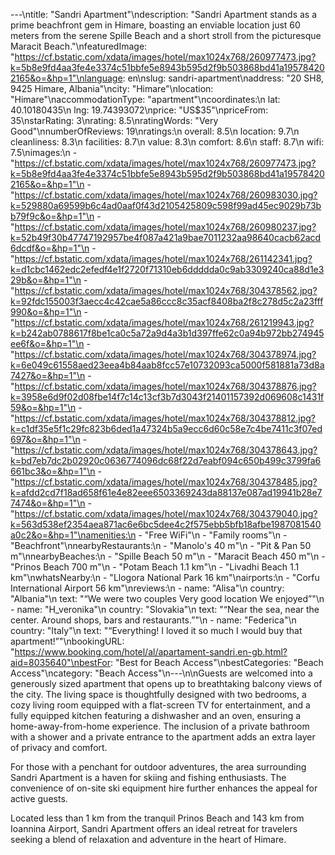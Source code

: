 ---\ntitle: "Sandri Apartment"\ndescription: "Sandri Apartment stands as a prime beachfront gem in Himare, boasting an enviable location just 60 meters from the serene Spille Beach and a short stroll from the picturesque Maracit Beach."\nfeaturedImage: "https://cf.bstatic.com/xdata/images/hotel/max1024x768/260977473.jpg?k=5b8e9fd4aa3fe4e3374c51bbfe5e8943b595d2f9b503868bd41a195784202165&o=&hp=1"\nlanguage: en\nslug: sandri-apartment\naddress: "20 SH8, 9425 Himare, Albania"\ncity: "Himare"\nlocation: "Himare"\naccommodationType: "apartment"\ncoordinates:\n  lat: 40.10180435\n  lng: 19.74393072\nprice: "US$35"\npriceFrom: 35\nstarRating: 3\nrating: 8.5\nratingWords: "Very Good"\nnumberOfReviews: 19\nratings:\n  overall: 8.5\n  location: 9.7\n  cleanliness: 8.3\n  facilities: 8.7\n  value: 8.3\n  comfort: 8.6\n  staff: 8.7\n  wifi: 7.5\nimages:\n  - "https://cf.bstatic.com/xdata/images/hotel/max1024x768/260977473.jpg?k=5b8e9fd4aa3fe4e3374c51bbfe5e8943b595d2f9b503868bd41a195784202165&o=&hp=1"\n  - "https://cf.bstatic.com/xdata/images/hotel/max1024x768/260983030.jpg?k=529880a69599b6c4ad0aaf0f43d2105425809c598f99ad45ec9029b73bb79f9c&o=&hp=1"\n  - "https://cf.bstatic.com/xdata/images/hotel/max1024x768/260980237.jpg?k=52b49f30b47747192957be4f087a421a9bae7011232aa98640cacb62acd6dcdf&o=&hp=1"\n  - "https://cf.bstatic.com/xdata/images/hotel/max1024x768/261142341.jpg?k=d1cbc1462edc2efedf4e1f2720f71310eb6ddddda0c9ab3309240ca88d1e329b&o=&hp=1"\n  - "https://cf.bstatic.com/xdata/images/hotel/max1024x768/304378562.jpg?k=92fdc155003f3aecc4c42cae5a86ccc8c35acf8408ba2f8c278d5c2a23fff990&o=&hp=1"\n  - "https://cf.bstatic.com/xdata/images/hotel/max1024x768/261219943.jpg?k=b242ab0788617f8be1ca0c5a72a9d4a3b1d397ffe62c0a94b972bb274945ee6f&o=&hp=1"\n  - "https://cf.bstatic.com/xdata/images/hotel/max1024x768/304378974.jpg?k=6e049c61558aed23eea4b84aab8fcc57e10732093ca5000f581881a73d8a7427&o=&hp=1"\n  - "https://cf.bstatic.com/xdata/images/hotel/max1024x768/304378876.jpg?k=3958e6d9f02d08fbe14f7c14c13cf3b7d3043f21401157392d069608c1431f59&o=&hp=1"\n  - "https://cf.bstatic.com/xdata/images/hotel/max1024x768/304378812.jpg?k=c1df35e5f1c29fc823b6ded1a47324b5a9ecc6d60c58e7c4be7411c3f07ed697&o=&hp=1"\n  - "https://cf.bstatic.com/xdata/images/hotel/max1024x768/304378643.jpg?k=bd7eb7dc2b02920c0636774096dc68f22d7eabf094c650b499c3799fa6661bc3&o=&hp=1"\n  - "https://cf.bstatic.com/xdata/images/hotel/max1024x768/304378485.jpg?k=afdd2cd7f18ad658f61e4e82eee6503369243da88137e087ad19941b28e77474&o=&hp=1"\n  - "https://cf.bstatic.com/xdata/images/hotel/max1024x768/304379040.jpg?k=563d538ef2354aea871ac6e6bc5dee4c2f575ebb5bfb18afbe1987081540a0c2&o=&hp=1"\namenities:\n  - "Free WiFi"\n  - "Family rooms"\n  - "Beachfront"\nnearbyRestaurants:\n  - "Manolo's 40 m"\n  - "Pit & Pan 50 m"\nnearbyBeaches:\n  - "Spille Beach 50 m"\n  - "Maracit Beach 450 m"\n  - "Prinos Beach 700 m"\n  - "Potam Beach 1.1 km"\n  - "Livadhi Beach 1.1 km"\nwhatsNearby:\n  - "Llogora National Park 16 km"\nairports:\n  - "Corfu International Airport 56 km"\nreviews:\n  - name: "Alisa"\n    country: "Albania"\n    text: "“We were two couples
Very good location
We enjoyed”"\n  - name: "H_veronika"\n    country: "Slovakia"\n    text: "“Near the sea, near the center. Around shops, bars and restaurants.”"\n  - name: "Federica"\n    country: "Italy"\n    text: "“Everything! I loved it so much I would buy that apartment!”"\nbookingURL: "https://www.booking.com/hotel/al/apartament-sandri.en-gb.html?aid=8035640"\nbestFor: "Best for Beach Access"\nbestCategories: "Beach Access"\ncategory: "Beach Access"\n---\n\nGuests are welcomed into a generously sized apartment that opens up to breathtaking balcony views of the city. The living space is thoughtfully designed with two bedrooms, a cozy living room equipped with a flat-screen TV for entertainment, and a fully equipped kitchen featuring a dishwasher and an oven, ensuring a home-away-from-home experience. The inclusion of a private bathroom with a shower and a private entrance to the apartment adds an extra layer of privacy and comfort.

For those with a penchant for outdoor adventures, the area surrounding Sandri Apartment is a haven for skiing and fishing enthusiasts. The convenience of on-site ski equipment hire further enhances the appeal for active guests. 

Located less than 1 km from the tranquil Prinos Beach and 143 km from Ioannina Airport, Sandri Apartment offers an ideal retreat for travelers seeking a blend of relaxation and adventure in the heart of Himare.